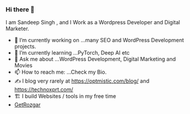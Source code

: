 ### Hi there 👋

I am Sandeep Singh , and I Work as a Wordpress Developer and Digital Marketer.

- 🔭 I’m currently working on ...many SEO and WordPress Development projects.
- 🌱 I’m currently learning ...PyTorch, Deep AI etc
- 💬 Ask me about ...WordPress Development, Digital Marketing and Movies
- 📫 How to reach me: ...Check my Bio.
- ✍️ I blog very rarely at https://optmistic.com/blog/ and https://technoxprt.com/
- 🏗️ I build Websites / tools in my free time
  <li><a href="https://getrozgar.com" rel="nofollow">GetRozgar</a></li>




